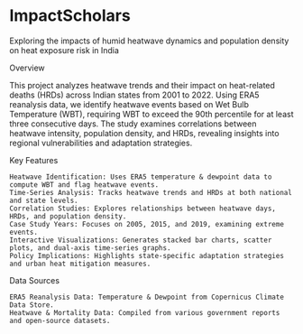 # ImpactScholars
Exploring the impacts of humid heatwave dynamics and population density on heat exposure risk in India 

Overview

This project analyzes heatwave trends and their impact on heat-related deaths (HRDs) across Indian states from 2001 to 2022. Using ERA5 reanalysis data, we identify heatwave events based on Wet Bulb Temperature (WBT), requiring WBT to exceed the 90th percentile for at least three consecutive days. The study examines correlations between heatwave intensity, population density, and HRDs, revealing insights into regional vulnerabilities and adaptation strategies.

Key Features

    Heatwave Identification: Uses ERA5 temperature & dewpoint data to compute WBT and flag heatwave events.
    Time-Series Analysis: Tracks heatwave trends and HRDs at both national and state levels.
    Correlation Studies: Explores relationships between heatwave days, HRDs, and population density.
    Case Study Years: Focuses on 2005, 2015, and 2019, examining extreme events.
    Interactive Visualizations: Generates stacked bar charts, scatter plots, and dual-axis time-series graphs.
    Policy Implications: Highlights state-specific adaptation strategies and urban heat mitigation measures.


Data Sources

    ERA5 Reanalysis Data: Temperature & Dewpoint from Copernicus Climate Data Store.
    Heatwave & Mortality Data: Compiled from various government reports and open-source datasets.